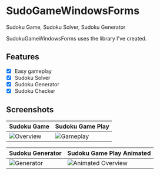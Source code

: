 # SudoGameWindowsForms
Sudoku Game, Sudoku Solver, Sudoku Generator

SudokuGameWindowsForms uses the library I've created.

## Features

- [x] Easy gameplay
- [x] Sudoku Solver
- [x] Sudoku Generator
- [x] Sudoku Checker

## Screenshots
Sudoku Game | Sudoku Game Play
------------ | -------------
![Overview](http://firateski.com/images/sudoku/Sudoku_Screenshot_1.png) | ![Gameplay](http://firateski.com/images/sudoku/Sudoku_Screenshot_2.png)

Sudoku Generator | Sudoku Game Play Animated
------------ | ------------
![Generator](http://firateski.com/images/sudoku/Sudoku_Generator_animated.gif) | ![Animated Overview](http://firateski.com/images/sudoku/Sudoku_intro_animated.gif)
